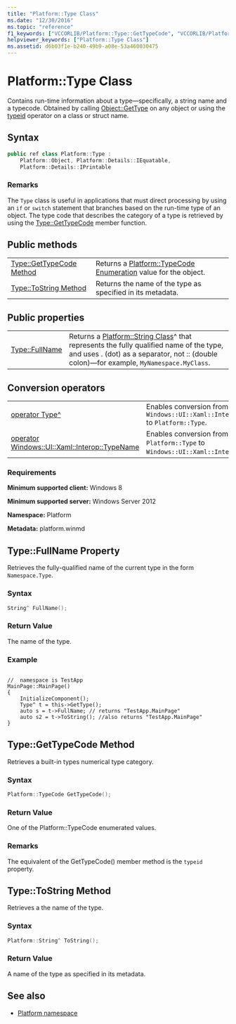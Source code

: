 ```yaml
---
title: "Platform::Type Class"
ms.date: "12/30/2016"
ms.topic: "reference"
f1_keywords: ["VCCORLIB/Platform::Type::GetTypeCode", "VCCORLIB/Platform::Type::FullName"]
helpviewer_keywords: ["Platform::Type Class"]
ms.assetid: d6b03f1e-b240-49b9-a08e-53a460030475
---
```

# Platform::Type Class

Contains run-time information about a type—specifically, a string name and a typecode. Obtained by calling [Object::GetType](../cppcx/platform-object-class.md#gettype) on any object or using the [typeid](../windows/typeid-cpp-component-extensions.md) operator on a class or struct name.

## Syntax

```cpp
public ref class Platform::Type :
    Platform::Object, Platform::Details::IEquatable,
    Platform::Details::IPrintable
```

### Remarks

The `Type` class is useful in applications that must direct processing by using an `if` or `switch` statement that branches based on the run-time type of an object. The type code that describes the category of a type is retrieved by using the [Type::GetTypeCode](#gettypecode) member function.

## Public methods

|||
|-|-|
|[Type::GetTypeCode Method](#gettypecode)|Returns a [Platform::TypeCode Enumeration](../cppcx/platform-typecode-enumeration.md) value for the object.|
|[Type::ToString Method](#tostring)|Returns the name of the type as specified in its metadata.|

## Public properties

|||
|-|-|
|[Type::FullName](#fullname)|Returns a [Platform::String Class](../cppcx/platform-string-class.md)^ that represents the fully qualified name of the type, and uses . (dot) as a separator, not :: (double colon)—for example, `MyNamespace.MyClass`.|

## Conversion operators

|||
|-|-|
|[operator Type^](../cppcx/operator-type-hat.md)|Enables conversion from `Windows::UI::Xaml::Interop::TypeName` to `Platform::Type`.|
|[operator Windows::UI::Xaml::Interop::TypeName](../cppcx/operator-windows-ui-xaml-interop-typename.md)|Enables conversion from `Platform::Type` to `Windows::UI::Xaml::Interop::TypeName`.|

### Requirements

**Minimum supported client:** Windows 8

**Minimum supported server:** Windows Server 2012

**Namespace:** Platform

**Metadata:** platform.winmd

## <a name="fullname"></a> Type::FullName Property

Retrieves the fully-qualified name of the current type in the form `Namespace.Type`.

### Syntax

```cpp
String^ FullName();
```

### Return Value

The name of the type.
### Example

```

//  namespace is TestApp
MainPage::MainPage()
{
    InitializeComponent();
    Type^ t = this->GetType();
    auto s = t->FullName; // returns "TestApp.MainPage"
    auto s2 = t->ToString(); //also returns "TestApp.MainPage"
}
```

## <a name="gettypecode"></a> Type::GetTypeCode Method

Retrieves a built-in types numerical type category.

### Syntax

```cpp
Platform::TypeCode GetTypeCode();
```

### Return Value

One of the Platform::TypeCode enumerated values.

### Remarks

The equivalent of the GetTypeCode() member method is the `typeid` property.

## <a name="tostring"></a> Type::ToString Method

Retrieves a the name of the type.

### Syntax

```cpp
Platform::String^ ToString();
```

### Return Value

A name of the type as specified in its metadata.

## See also

- [Platform namespace](../cppcx/platform-namespace-c-cx.md)
